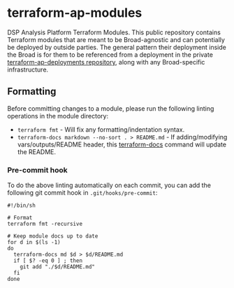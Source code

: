 # terraform-ap-modules
DSP Analysis Platform Terraform Modules. This public repository contains Terraform modules that are meant to be Broad-agnostic and can potentially be deployed by outside parties. The general pattern their deployment inside the Broad is for them to be referenced from a deployment in the private [terraform-ap-deployments repository](https://github.com/broadinstitute/terraform-ap-deployments), along with any Broad-specific infrastructure.

## Formatting
Before committing changes to a module, please run the following linting operations in the module directory:
- `terraform fmt` - Will fix any formatting/indentation syntax.
- `terraform-docs markdown --no-sort . > README.md` - If adding/modifying vars/outputs/README header, this [terraform-docs](https://github.com/segmentio/terraform-docs) command will update the README.

### Pre-commit hook
To do the above linting automatically on each commit, you can add the following git commit hook in `.git/hooks/pre-commit`:
```
#!/bin/sh

# Format
terraform fmt -recursive

# Keep module docs up to date
for d in $(ls -1)
do
  terraform-docs md $d > $d/README.md
  if [ $? -eq 0 ] ; then
    git add "./$d/README.md"
  fi
done
```
